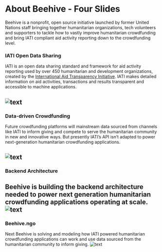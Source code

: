 # About Beehive - Four Slides
Beehive is a nonprofit, open source initiative launched by former United Nations staff bringing together humanitarian organizations, tech volunteers and supporters to tackle how to vastly improve humanitarian crowdfunding and bring IATI compliant aid activity reporting down to the crowdfunding level.
### IATI Open Data Sharing
IATI is an open data sharing standard and framework for aid activity reporting used by over 450 humanitarian and development organizations, created by the [International Aid Transparency Initiative](http://iatistandard.org). IATI makes detailed information on aid activities, transactions and results transparent and accessible to machine applications.

![text](http://files.beehive.ngo/img/slide1c.png)
---
### Data-driven Crowdfunding
Future crowdfunding platforms will mainstream data sourced from channels like IATI to inform giving and compete to serve the humanitarian community in new and innovative ways. But presently IATI’s API isn’t adapted to power next-generation humanitarian crowdfunding applications.

![text](http://files.beehive.ngo/img/slide2c.png)
---
### Backend Architecture
Beehive is building the backend architecture needed to power next generation humanitarian crowdfunding applications operating at scale.
![text](http://files.beehive.ngo/img/slide3c.png)
---
### Beehive.ngo
Next Beehive is solving and modeling how IATI powered humanitarian crowdfunding applications can work and use data sourced from the humanitarian community to inform giving.
![text](http://files.beehive.ngo/img/slide6c.png)

